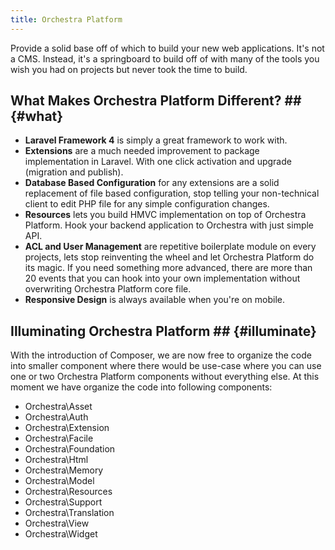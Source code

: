 ```yaml
---
title: Orchestra Platform
---
```


Provide a solid base off of which to build your new web applications. It's not a CMS. Instead, it's a springboard to build off of with many of the tools you wish you had on projects but never took the time to build.

## What Makes Orchestra Platform Different? ## {#what}

* **Laravel Framework 4** is simply a great framework to work with.
* **Extensions** are a much needed improvement to package implementation in Laravel. With one click activation and upgrade (migration and publish).
* **Database Based Configuration** for any extensions are a solid replacement of file based configuration, stop telling your non-technical client to edit PHP file for any simple configuration changes.
* **Resources** lets you build HMVC implementation on top of Orchestra Platform. Hook your backend application to Orchestra with just simple API.
* **ACL and User Management** are repetitive boilerplate module on every projects, lets stop reinventing the wheel and let Orchestra Platform do its magic. If you need something more advanced, there are more than 20 events that you can hook into your own implementation without overwriting Orchestra Platform core file.
* **Responsive Design** is always available when you're on mobile.

## Illuminating Orchestra Platform ## {#illuminate}

With the introduction of Composer, we are now free to organize the code into smaller component where there would be use-case where you can use one or two Orchestra Platform components without everything else. At this moment we have organize the code into following components:

* Orchestra\Asset
* Orchestra\Auth
* Orchestra\Extension
* Orchestra\Facile
* Orchestra\Foundation
* Orchestra\Html
* Orchestra\Memory
* Orchestra\Model
* Orchestra\Resources
* Orchestra\Support
* Orchestra\Translation
* Orchestra\View
* Orchestra\Widget
